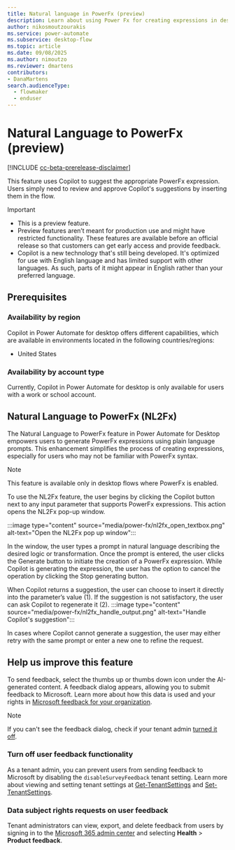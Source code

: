 ```yaml
---
title: Natural language in PowerFx (preview)
description: Learn about using Power Fx for creating expressions in desktop flows.
author: nikosmoutzourakis
ms.service: power-automate
ms.subservice: desktop-flow
ms.topic: article
ms.date: 09/08/2025
ms.author: nimoutzo
ms.reviewer: dmartens
contributors: 
- DanaMartens
search.audienceType: 
  - flowmaker
  - enduser
---
```



# Natural Language to PowerFx  (preview)
[!INCLUDE [cc-beta-prerelease-disclaimer](../includes/cc-beta-prerelease-disclaimer.md)]

This feature uses Copilot to suggest the appropriate PowerFx expression. Users simply need to review and approve Copilot's suggestions by inserting them in the flow.

> [!IMPORTANT]
> - This is a preview feature.
> - Preview features aren’t meant for production use and might have restricted functionality. These features are available before an official release so that customers can get early access and provide feedback.
> - Copilot is a new technology that's still being developed. It's optimized for use with English language and has limited support with other languages. As such, parts of it might appear in English rather than your preferred language.

## Prerequisites

### Availability by region

Copilot in Power Automate for desktop offers different capabilities, which are available in environments located in the following countries/regions:

- United States

### Availability by account type

Currently, Copilot in Power Automate for desktop is only available for users with a work or school account.

## Natural Language to PowerFx (NL2Fx)
The Natural Language to PowerFx feature in Power Automate for Desktop empowers users to generate PowerFx expressions using plain language prompts. This enhancement simplifies the process of creating expressions, especially for users who may not be familiar with PowerFx syntax.

> [!NOTE]
> This feature is available only in desktop flows where PowerFx is enabled.

To use the NL2Fx feature, the user begins by clicking the Copilot button next to any input parameter that supports PowerFx expressions. This action opens the NL2Fx pop-up window. 

:::image type="content" source="media/power-fx/nl2fx_open_textbox.png" alt-text="Open the NL2Fx pop up window":::

In the window, the user types a prompt in natural language describing the desired logic or transformation. Once the prompt is entered, the user clicks the Generate button to initiate the creation of a PowerFx expression. 
While Copilot is generating the expression, the user has the option to cancel the operation by clicking the Stop generating button. 

When Copilot returns a suggestion, the user can choose to insert it directly into the parameter’s value (1). If the suggestion is not satisfactory, the user can ask Copilot to regenerate it (2). 
:::image type="content" source="media/power-fx/nl2fx_handle_output.png" alt-text="Handle Copilot's suggestion":::

In cases where Copilot cannot generate a suggestion, the user may either retry with the same prompt or enter a new one to refine the request.

## Help us improve this feature

To send feedback, select the thumbs up or thumbs down icon under the AI-generated content. A feedback dialog appears, allowing you to submit feedback to Microsoft. Learn more about how this data is used and your rights in [Microsoft feedback for your organization](/microsoft-365/admin/misc/feedback-user-control).

> [!NOTE]
> If you can't see the feedback dialog, check if your tenant admin [turned it off](#turn-off-user-feedback-functionality).

### Turn off user feedback functionality

As a tenant admin, you can prevent users from sending feedback to Microsoft by disabling the `disableSurveyFeedback` tenant setting. Learn more about viewing and setting tenant settings at [Get-TenantSettings](/powershell/module/microsoft.powerapps.administration.powershell/get-tenantsettings) and [Set-TenantSettings](/powershell/module/microsoft.powerapps.administration.powershell/set-tenantsettings).

### Data subject rights requests on user feedback

Tenant administrators can view, export, and delete feedback from users by signing in to the [Microsoft 365 admin center](https://admin.microsoft.com) and selecting **Health** > **Product feedback**.

